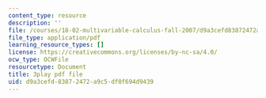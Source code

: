 ```yaml
---
content_type: resource
description: ''
file: /courses/18-02-multivariable-calculus-fall-2007/d9a3cefd83872472a9c5df0f694d9439_seO7-TwXH_I.pdf
file_type: application/pdf
learning_resource_types: []
license: https://creativecommons.org/licenses/by-nc-sa/4.0/
ocw_type: OCWFile
resourcetype: Document
title: 3play pdf file
uid: d9a3cefd-8387-2472-a9c5-df0f694d9439
---
```

